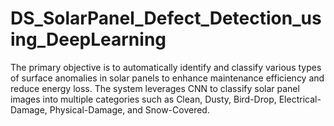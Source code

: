 # DS_SolarPanel_Defect_Detection_using_DeepLearning
The primary objective is to automatically identify and classify various types of surface anomalies in solar panels to enhance maintenance efficiency and reduce energy loss. The system leverages CNN to classify solar panel images into multiple categories such as Clean, Dusty, Bird-Drop, Electrical-Damage, Physical-Damage, and Snow-Covered.
